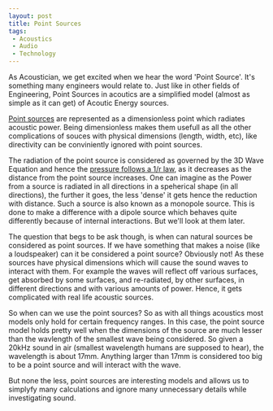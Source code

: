 ```yaml
---
layout: post
title: Point Sources
tags:
 - Acoustics
 - Audio
 - Technology
---
```


As Acoustician, we get excited when we hear the word 'Point Source'. It's something many engineers would relate to. Just like in other fields of Engineering, Point Sources in acoutics are a simplified model (almost as simple as it can get) of Acoutic Energy sources.

[Point sources][0] are represented as a dimensionless point which radiates acoustic power. Being dimensionless makes them usefull as all the other complications of souces with physical dimensions (length, width, etc), like directivity can be conviniently ignored with point sources.

The radiation of the point source is considered as governed by the 3D Wave Equation and hence the [pressure follows a 1/r law][1], as it decreases as the distance from the point source increases. One can imagine as the Power from a source is radiated in all directions in a speherical shape (in all directions), the further it goes, the less 'dense' it gets hence the reduction with distance. Such a source is also known as a monopole source. This is done to make a difference with a dipole source which behaves quite differently because of internal interactions. But we'll look at them later.

The question that begs to be ask though, is when can natural sources be considered as point sources. If we have something that makes a noise (like a loudspeaker) can it be considered a point source? Obviously not! As these sources have physical dimensions which will cause the sound waves to interact with them. For example the waves will reflect off various surfaces, get absorbed by some surfaces, and re-radiated, by other surfaces, in different directions and with various amounts of power. Hence, it gets complicated with real life acoustic sources.

So when can we use the point sources? So as with all things acoustics most models only hold for certain frequency ranges. In this case, the point source model holds pretty well when the dimensions of the source are much lesser than the wavlength of the smallest wave being considered. So given a 20kHz sound in air (smallest wavelength humans are supposed to hear), the wavelength is about 17mm. Anything larger than 17mm is considered too big to be a point source and will interact with the wave.

But none the less, point sources are interesting models and allows us to simplyfy many calculations and ignore many unnecessary details while investigating sound.


[0]: https://ccrma.stanford.edu/~jos/Delay/Acoustic_Point_Source.html
[1]: http://en.wikipedia.org/wiki/Sound_intensity
